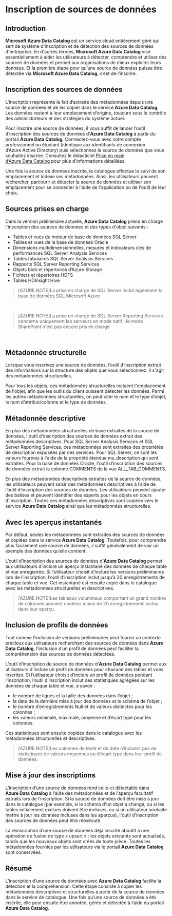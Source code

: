 <properties
   pageTitle="Inscription de sources de données"
   description="Article de procédure relatif à l'inscription de sources de données avec Azure Data Catalog, y compris les champs de métadonnées extraits et les sources de données prises en charge lors de l'aperçu."
   services="data-catalog"
   documentationCenter=""
   authors="steelanddata"
   manager="NA"
   editor=""
   tags=""/>
<tags
   ms.service="data-catalog"
   ms.devlang="NA"
   ms.topic="article"
   ms.tgt_pltfrm="NA"
   ms.workload="data-catalog"
   ms.date="09/11/2015"
   ms.author="maroche"/>


# Inscription de sources de données

## Introduction
**Microsoft Azure Data Catalog** est un service cloud entièrement géré qui sert de système d'inscription et de détection des sources de données d'entreprise. En d'autres termes, **Microsoft Azure Data Catalog** vise essentiellement à aider les utilisateurs à détecter, comprendre et utiliser des sources de données et permet aux organisations de mieux exploiter leurs données. Et la première étape pour qu’une source de données puisse être détectée via **Microsoft Azure Data Catalog**, c’est de l’inscrire.
## Inscription des sources de données
L'inscription représente le fait d’extraire des métadonnées depuis une source de données et de les copier dans le service **Azure Data Catalog**. Les données restent à leur emplacement d’origine, toujours sous le contrôle des administrateurs et des stratégies du système actuel.

Pour inscrire une source de données, il vous suffit de lancer l’outil d’inscription des sources de données d’**Azure Data Catalog** à partir du portail **Azure Data Catalog**. Connectez-vous avec votre compte professionnel ou étudiant (identique aux identifiants de connexion d’Azure Active Directory) puis sélectionnez la source de données que vous souhaitez inscrire. Consultez le didacticiel [Prise en main d’Azure Data Catalog](data-catalog-get-started.md) pour plus d'informations détaillées.

Une fois la source de données inscrite, le catalogue effectue le suivi de son emplacement et indexe ses métadonnées. Ainsi, les utilisateurs peuvent rechercher, parcourir et détecter la source de données et utiliser son emplacement pour se connecter à l'aide de l'application ou de l'outil de leur choix.

## Sources prises en charge
Dans la version préliminaire actuelle, **Azure Data Catalog** prend en charge l'inscription des sources de données et des types d'objet suivants :

* Tables et vues du moteur de base de données SQL Server
* Tables et vues de la base de données Oracle
* Dimensions multidimensionnelles, mesures et indicateurs clés de performances SQL Server Analysis Services
* Tables tabulaires SQL Server Analysis Services
* Rapports SQL Server Reporting Services
* Objets blob et répertoires d’Azure Storage
* Fichiers et répertoires HDFS
* Tables HDInsight Hive

> [AZURE.NOTE]La prise en charge de SQL Server inclut également la base de données SQL Microsoft Azure

<br/>

> [AZURE.NOTE]La prise en charge de SQL Server Reporting Services concerne uniquement les serveurs en mode natif : le mode SharePoint n'est pas encore pris en charge

<br/>


## Métadonnée structurelle
Lorsque vous inscrivez une source de données, l’outil d’inscription extrait des informations sur la structure des objets que vous sélectionnez. Il s'agit des métadonnées structurelles.

Pour tous les objets, ces métadonnées structurelles incluent l'emplacement de l'objet, afin que les outils du client puissent détecter les données. Parmi les autres métadonnées structurelles, on peut citer le nom et le type d’objet, le nom d’attribut/colonne et le type de données.

## Métadonnée descriptive
En plus des métadonnées structurelles de base extraites de la source de données, l'outil d'inscription des sources de données extrait des métadonnées descriptives. Pour SQL Server Analysis Services et SQL Server Reporting Services, ces métadonnées sont extraites des propriétés de description exposées par ces services. Pour SQL Server, ce sont les valeurs fournies à l'aide de la propriété étendue ms\_description qui sont extraites. Pour la base de données Oracle, l'outil d’inscription des sources de données extrait la colonne COMMENTS de la vue ALL\_TAB\_COMMENTS.

En plus des métadonnées descriptives extraites de la source de données, les utilisateurs peuvent saisir des métadonnées descriptives à l’aide de l’outil d’inscription des sources de données. Les utilisateurs peuvent ajouter des balises et peuvent identifier des experts pour les objets en cours d'inscription. Toutes ces métadonnées descriptives sont copiées vers le service **Azure Data Catalog** ainsi que les métadonnées structurelles.

## Avec les aperçus instantanés

Par défaut, seules les métadonnées sont extraites des sources de données et copiées dans le service **Azure Data Catalog**. Toutefois, pour comprendre plus facilement une source de données, il suffit généralement de voir un exemple des données qu’elle contient.

L’outil d’inscription des sources de données d’**Azure Data Catalog** permet aux utilisateurs d’inclure un aperçu instantané des données de chaque table et vue enregistrée. Si l’utilisateur choisit d’inclure les versions préliminaires lors de l’inscription, l’outil d’inscription inclut jusqu’à 20 enregistrements de chaque table et vue. Cet instantané est ensuite copié dans le catalogue avec les métadonnées structurelles et descriptives.


> [AZURE.NOTE]Les tableaux volumineux comportant un grand nombre de colonnes peuvent contenir moins de 20 enregistrements inclus dans leur aperçu.


## Inclusion de profils de données

Tout comme l’inclusion de versions préliminaires peut fournir un contexte précieux aux utilisateurs recherchant des sources de données dans **Azure Data Catalog**, l’inclusion d’un profil de données peut faciliter la compréhension des sources de données détectées.

L’outil d’inscription de source de données d’**Azure Data Catalog** permet aux utilisateurs d’inclure un profil de données pour chacune des tables et vues inscrites. Si l’utilisateur choisit d’inclure un profil de données pendant l’inscription, l’outil d’inscription inclut des statistiques agrégées sur les données de chaque table et vue, à savoir :

* le nombre de lignes et la taille des données dans l’objet ;
* la date de la dernière mise à jour des données et le schéma de l’objet ;
* le nombre d’enregistrements Null et de valeurs distinctes pour les colonnes ;
* les valeurs minimale, maximale, moyenne et d’écart type pour les colonnes.

Ces statistiques sont ensuite copiées dans le catalogue avec les métadonnées structurelles et descriptives.

> [AZURE.NOTE]Les colonnes de texte et de date n’incluent pas de statistiques de valeurs moyennes ou d’écart type dans leur profil de données.


## Mise à jour des inscriptions

L’inscription d’une source de données rend celle-ci détectable dans **Azure Data Catalog** à l’aide des métadonnées et de l’aperçu facultatif extraits lors de l’inscription. Si la source de données doit être mise à jour dans le catalogue (par exemple, si le schéma d'un objet a changé, ou si les tables initialement exclues doivent être incluses, ou si un utilisateur souhaite mettre à jour les données incluses dans les aperçus), l'outil d'inscription des sources de données peut être réexécuté.

La réinscription d’une source de données déjà inscrite aboutit à une opération de fusion de type « upsert » : les objets existants sont actualisés, tandis que les nouveaux objets sont créés de toute pièce. Toutes les métadonnées fournies par les utilisateurs via le portail **Azure Data Catalog** sont conservées.

## Résumé
L’inscription d’une source de données avec **Azure Data Catalog** facilite la détection et la compréhension. Cette étape consiste à copier les métadonnées descriptives et structurelles à partir de la source de données dans le service de catalogue. Une fois qu’une source de données a été inscrite, elle peut ensuite être annotée, gérée et détectée à l’aide du portail **Azure Data Catalog**.

<!---HONumber=Sept15_HO3-->